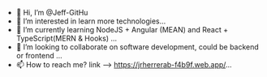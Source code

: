 - 👋 Hi, I’m @Jeff-GitHu
- 👀 I’m interested in learn more technologies...
- 🌱 I’m currently learning NodeJS + Angular (MEAN) and React + TypeScript(MERN & Hooks) ...
- 💞️ I’m looking to collaborate on software development, could be backend or frontend ...
- 📫 How to reach me? link --> https://jrherrerab-f4b9f.web.app/...

<!---
Jeff-GitHu/Jeff-GitHu is a ✨ special ✨ repository because its `README.md` (this file) appears on your GitHub profile.
You can click the Preview link to take a look at your changes.
--->
